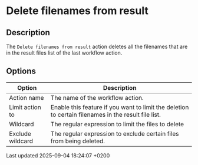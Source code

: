 <div id="header">

# Delete filenames from result

</div>

<div id="content">

<div class="sect1">

## Description

<div class="sectionbody">

<div class="paragraph">

The `Delete filenames from result` action deletes all the filenames that are in the result files list of the last workflow action.

</div>

</div>

</div>

<div class="sect1">

## Options

<div class="sectionbody">

| Option           | Description                                                                                         |
| ---------------- | --------------------------------------------------------------------------------------------------- |
| Action name      | The name of the workflow action.                                                                    |
| Limit action to  | Enable this feature if you want to limit the deletion to certain filenames in the result file list. |
| Wildcard         | The regular expression to limit the files to delete                                                 |
| Exclude wildcard | The regular expression to exclude certain files from being deleted.                                 |

</div>

</div>

</div>

<div id="footer">

<div id="footer-text">

Last updated 2025-09-04 18:24:07 +0200

</div>

</div>
